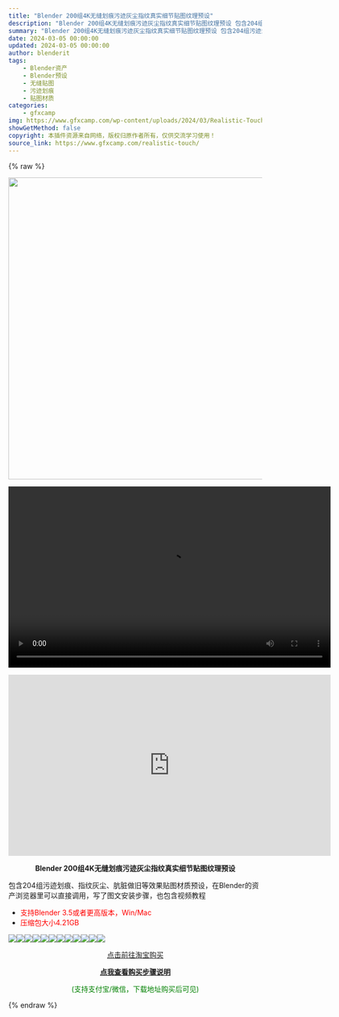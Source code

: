 ```yaml
---
title: "Blender 200组4K无缝划痕污迹灰尘指纹真实细节贴图纹理预设"
description: "Blender 200组4K无缝划痕污迹灰尘指纹真实细节贴图纹理预设 包含204组污迹划痕、指纹灰尘、肮脏做旧等效果贴图材质预设，在Blender的资产浏览器里可以直接调用，写了图文安装步骤，也包含视..."
summary: "Blender 200组4K无缝划痕污迹灰尘指纹真实细节贴图纹理预设 包含204组污迹划痕、指纹灰尘、肮脏做旧等效果贴图材质预设，在Blender的资产浏览器里可以直接调用，写了图文安装步骤，也包含视..."
date: 2024-03-05 00:00:00
updated: 2024-03-05 00:00:00
author: blenderit
tags: 
    - Blender资产
    - Blender预设
    - 无缝贴图
    - 污迹划痕
    - 贴图材质
categories:
    - gfxcamp
img: https://www.gfxcamp.com/wp-content/uploads/2024/03/Realistic-Touch-Surface-Imperfection.jpg
showGetMethod: false
copyright: 本插件资源来自网络，版权归原作者所有，仅供交流学习使用！
source_link: https://www.gfxcamp.com/realistic-touch/
---
```


{% raw %}
<div><p><img decoding="async" class="aligncenter size-full wp-image-118878" src="https://www.gfxcamp.com/wp-content/uploads/2024/03/Realistic-Touch-Surface-Imperfection.jpg" data-src="https://www.gfxcamp.com/wp-content/uploads/2024/03/Realistic-Touch-Surface-Imperfection.jpg" alt="" width="600" height="600" data-srcset="https://www.gfxcamp.com/wp-content/uploads/2024/03/Realistic-Touch-Surface-Imperfection.jpg 600w, https://www.gfxcamp.com/wp-content/uploads/2024/03/Realistic-Touch-Surface-Imperfection-150x150.jpg 150w, https://www.gfxcamp.com/wp-content/uploads/2024/03/Realistic-Touch-Surface-Imperfection-80x80.jpg 80w, https://www.gfxcamp.com/wp-content/uploads/2024/03/Realistic-Touch-Surface-Imperfection-320x320.jpg 320w" data-sizes="(max-width: 600px) 100vw, 600px"><br>
</p><center><div style="width: 640px;" class="wp-video"><!--[if lt IE 9]><script>document.createElement('video');</script><![endif]-->
<video class="wp-video-shortcode" id="video-118877-1" width="640" height="360" preload="true" controls="controls"><source type="video/mp4" src="http://cloud.video.taobao.com/play/u/null/p/1/e/6/t/1/451871113340.mp4?_=1"></source><a href="http://cloud.video.taobao.com/play/u/null/p/1/e/6/t/1/451871113340.mp4">http://cloud.video.taobao.com/play/u/null/p/1/e/6/t/1/451871113340.mp4</a></video></div></center><p style="text-align: center;"><iframe loading="lazy" src="https://player.youku.com/embed/XNjM3NDA3ODgzNg==" width="640" height="360" frameborder="0" allowfullscreen="allowfullscreen" data-mce-fragment="1"></iframe></p><p style="text-align: center;"><strong>Blender 200组4K无缝划痕污迹灰尘指纹真实细节贴图纹理预设</strong></p><p><span data-spm-anchor-id="pc_detail.27183998/evo365560b447259.202206.i0.428f7dd6jjIPf6">包含204组污迹划痕、指纹灰尘、肮脏做旧等效果贴图材质预设，在Blender的资产浏览器里可以直接调用，写了图文安装步骤，也包含视频教程</span></p><ul>
<li><span style="color: #ff0000;">支持Blender 3.5或者更高版本，Win/Mac</span></li>
<li><span style="color: #ff0000;">压缩包大小4.21GB</span></li>
</ul><p><img decoding="async" class="lazyload aligncenter" src="https://img.alicdn.com/imgextra/i1/80049544/O1CN01ConaT92KNCyzncX2R_!!80049544.gif" data-src="https://img.alicdn.com/imgextra/i1/80049544/O1CN01ConaT92KNCyzncX2R_!!80049544.gif" align="absmiddle"><img decoding="async" class="lazyload aligncenter" src="https://img.alicdn.com/imgextra/i2/80049544/O1CN012epIvq2KNCz28PZJs_!!80049544.jpg" data-src="https://img.alicdn.com/imgextra/i2/80049544/O1CN012epIvq2KNCz28PZJs_!!80049544.jpg" align="absmiddle"><img decoding="async" class="lazyload aligncenter" src="https://img.alicdn.com/imgextra/i1/80049544/O1CN01pGjSAu2KNCywURtp1_!!80049544.gif" data-src="https://img.alicdn.com/imgextra/i1/80049544/O1CN01pGjSAu2KNCywURtp1_!!80049544.gif" align="absmiddle"><img decoding="async" class="lazyload aligncenter" src="https://img.alicdn.com/imgextra/i2/80049544/O1CN01ffAMUG2KNCz0Scaiw_!!80049544.jpg" data-src="https://img.alicdn.com/imgextra/i2/80049544/O1CN01ffAMUG2KNCz0Scaiw_!!80049544.jpg" align="absmiddle"><img decoding="async" class="lazyload aligncenter" src="https://img.alicdn.com/imgextra/i4/80049544/O1CN011XTzC02KNCz28OA0C_!!80049544.jpg" data-src="https://img.alicdn.com/imgextra/i4/80049544/O1CN011XTzC02KNCz28OA0C_!!80049544.jpg" align="absmiddle"><img decoding="async" class="lazyload aligncenter" src="https://img.alicdn.com/imgextra/i3/80049544/O1CN01sscpIa2KNCz48xiEk_!!80049544.jpg" data-src="https://img.alicdn.com/imgextra/i3/80049544/O1CN01sscpIa2KNCz48xiEk_!!80049544.jpg" align="absmiddle"><img decoding="async" class="lazyload aligncenter" src="https://img.alicdn.com/imgextra/i4/80049544/O1CN01zsnWTD2KNCyzj10w3_!!80049544.jpg" data-src="https://img.alicdn.com/imgextra/i4/80049544/O1CN01zsnWTD2KNCyzj10w3_!!80049544.jpg" align="absmiddle"><img decoding="async" class="lazyload aligncenter" src="https://img.alicdn.com/imgextra/i4/80049544/O1CN01TompQk2KNCyzj0PYX_!!80049544.jpg" data-src="https://img.alicdn.com/imgextra/i4/80049544/O1CN01TompQk2KNCyzj0PYX_!!80049544.jpg" align="absmiddle"><img decoding="async" class="lazyload aligncenter" src="https://img.alicdn.com/imgextra/i3/80049544/O1CN01xMCEZr2KNCz48zWTY_!!80049544.jpg" data-src="https://img.alicdn.com/imgextra/i3/80049544/O1CN01xMCEZr2KNCz48zWTY_!!80049544.jpg" align="absmiddle"><img decoding="async" class="lazyload aligncenter" src="https://img.alicdn.com/imgextra/i1/80049544/O1CN01lK6oFt2KNCz48xqXr_!!80049544.jpg" data-src="https://img.alicdn.com/imgextra/i1/80049544/O1CN01lK6oFt2KNCz48xqXr_!!80049544.jpg" align="absmiddle"><img decoding="async" class="lazyload aligncenter" src="https://img.alicdn.com/imgextra/i3/80049544/O1CN01EZJOBx2KNCz30sA5t_!!80049544.jpg" data-src="https://img.alicdn.com/imgextra/i3/80049544/O1CN01EZJOBx2KNCz30sA5t_!!80049544.jpg" align="absmiddle"><img decoding="async" class="lazyload aligncenter" src="https://img.alicdn.com/imgextra/i2/80049544/O1CN01HAmLRv2KNCz0X1xbk_!!80049544.jpg" data-src="https://img.alicdn.com/imgextra/i2/80049544/O1CN01HAmLRv2KNCz0X1xbk_!!80049544.jpg" align="absmiddle"></p><p style="text-align: center;"><a class="maxbutton-1 maxbutton maxbutton-taobao" target="_blank" rel="noopener" href="https://item.taobao.com/item.htm?ft=t&amp;id=771784651707"><span class="mb-text">点击前往淘宝购买</span></a></p><div style="text-align: center;"> <div id="wshop-async-936788eefb02933cfcdae6e6725ca2f7"><script type="text/javascript">if(jQuery){jQuery(function($){var data = {"action":"wshop_async_load","hook":"wshop_unpaid","atts":"{\"location\":\"https:\\\/\\\/www.gfxcamp.com\\\/realistic-touch\\\/\",\"context\":\"13287a7f0623bd375d3919570fc5126d\",\"enable_guest\":0,\"post_id\":118877}","content":0,"wshop_async_load":"44b480a31f","notice_str":"8944573115","hash":"251e4923cc341809368ca982694673ce"};$.ajax({url: 'https://www.gfxcamp.com/wp-admin/admin-ajax.php',type: 'post',timeout: 60 * 1000,async: true,cache: false,data: data,beforeSend:function(){var $handler =$('#wshop-async-936788eefb02933cfcdae6e6725ca2f7');if(typeof $handler.loading=='function'){$handler.loading();}}, dataType: 'json',success: function(m) {var $handler =$('#wshop-async-936788eefb02933cfcdae6e6725ca2f7');if(typeof $handler.loading=='function'){$handler.loading('hide');}if(m.errcode!=0){console.error(m.errmsg);return;}$handler.html(m.data);},error:function(e){var $handler =$('#wshop-async-936788eefb02933cfcdae6e6725ca2f7');if(typeof $handler.loading=='function'){$handler.loading('hide');}$handler.remove();console.error(e.responseText);}});});}</script></div></div><div style="text-align: center;">
 <div id="wshop-async-5874f7bf5d29999f356fc913ed0c496b"><script type="text/javascript">if(jQuery){jQuery(function($){var data = {"action":"wshop_async_load","hook":"wshop_paid","atts":"{\"location\":\"https:\\\/\\\/www.gfxcamp.com\\\/realistic-touch\\\/\",\"context\":\"c0dae65fb37a7aba9b16140b55e6c5bf\",\"enable_guest\":0,\"post_id\":118877}","content":1,"wshop_async_load":"44b480a31f","notice_str":"4911345875","hash":"78f15a24ca1dcbf84b42cc45dcdfb826"};$.ajax({url: 'https://www.gfxcamp.com/wp-admin/admin-ajax.php',type: 'post',timeout: 60 * 1000,async: true,cache: false,data: data,beforeSend:function(){var $handler =$('#wshop-async-5874f7bf5d29999f356fc913ed0c496b');if(typeof $handler.loading=='function'){$handler.loading();}}, dataType: 'json',success: function(m) {var $handler =$('#wshop-async-5874f7bf5d29999f356fc913ed0c496b');if(typeof $handler.loading=='function'){$handler.loading('hide');}if(m.errcode!=0){console.error(m.errmsg);return;}$handler.html(m.data);},error:function(e){var $handler =$('#wshop-async-5874f7bf5d29999f356fc913ed0c496b');if(typeof $handler.loading=='function'){$handler.loading('hide');}$handler.remove();console.error(e.responseText);}});});}</script></div></div><p style="text-align: center;"><strong><a href="https://www.gfxcamp.com/how-to-download/" target="_blank" rel="noopener">点我查看购买步骤说明</a></strong></p><p style="text-align: center;"><span style="color: #008000;">(支持支付宝/微信，下载地址购买后可见)</span></p></div>
<div style="display: none">gfxcamp</div>
{% endraw %}